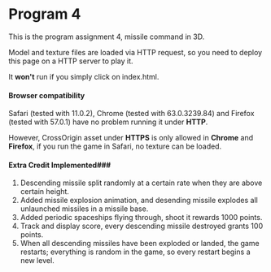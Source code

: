 # Program 4

This is the program assignment 4, missile command in 3D.

Model and texture files are loaded via HTTP request, so you need to deploy this page on a HTTP server to play it.

It **won't** run if you simply click on index.html.

#### Browser compatibility

Safari (tested with 11.0.2), Chrome (tested with 63.0.3239.84) and Firefox (tested with 57.0.1) have no problem running it under **HTTP**.

However, CrossOrigin asset under **HTTPS** is only allowed in **Chrome** and **Firefox**, if you run the game in Safari, no texture can be loaded.

#### Extra Credit Implemented###

1. Descending missile split randomly at a certain rate when they are above certain height.
2. Added missile explosion animation, and desending missile explodes all unlaunched missiles in a missile base.
3. Added periodic spaceships flying through, shoot it rewards 1000 points.
4. Track and display score, every descending missile destroyed grants 100 points.
5. When all descending missiles have been exploded or landed, the game restarts; everything is random in the game, so every restart begins a new level.